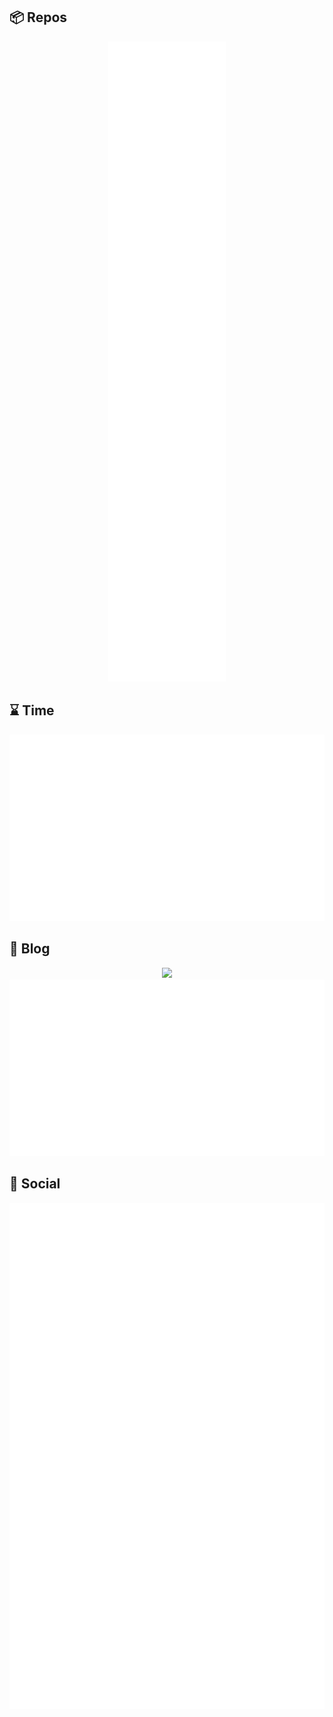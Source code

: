## 📦 Repos

<p align="center">
	<a href="https://github.com/OverflowCat/OverflowCat">
		<img src="https://raw.githubusercontent.com/OverflowCat/OverflowCat/neko/metrics/general.svg">
	</a>
</p>

## ⌛ Time

<p align="center">
	<img src="https://raw.githubusercontent.com/OverflowCat/OverflowCat/neko/metrics/wakatime.svg">
</p>

## 📝 Blog

<p align="center">
	<a href="https://blog.xinshijiededa.men/">
		<img src="https://user-images.githubusercontent.com/20166026/203767771-c977f2cb-30da-49a9-8936-761fc4ee3450.svg" width="200px"><br>
		<img src="https://raw.githubusercontent.com/OverflowCat/OverflowCat/neko/metrics/rss.svg">
	</a>
</p>

## 👋 Social

<p align="center">
	<a href="https://github.com/OverflowCat?tab=followers">
		<img src="https://raw.githubusercontent.com/OverflowCat/OverflowCat/neko/metrics/followers.svg">
	</a>
</p>
